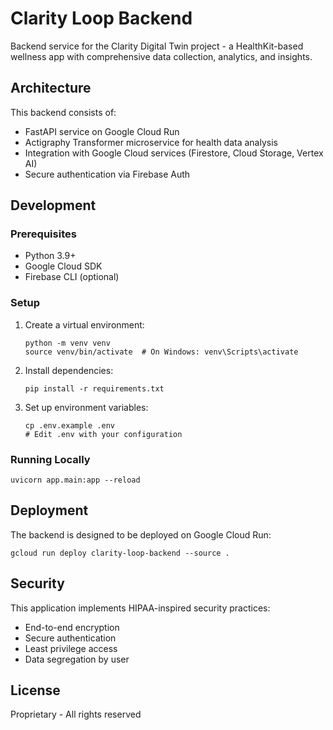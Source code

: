 # Clarity Loop Backend

Backend service for the Clarity Digital Twin project - a HealthKit-based wellness app with comprehensive data collection, analytics, and insights.

## Architecture

This backend consists of:

- FastAPI service on Google Cloud Run
- Actigraphy Transformer microservice for health data analysis
- Integration with Google Cloud services (Firestore, Cloud Storage, Vertex AI)
- Secure authentication via Firebase Auth

## Development

### Prerequisites

- Python 3.9+
- Google Cloud SDK
- Firebase CLI (optional)

### Setup

1. Create a virtual environment:
   ```
   python -m venv venv
   source venv/bin/activate  # On Windows: venv\Scripts\activate
   ```

2. Install dependencies:
   ```
   pip install -r requirements.txt
   ```

3. Set up environment variables:
   ```
   cp .env.example .env
   # Edit .env with your configuration
   ```

### Running Locally

```
uvicorn app.main:app --reload
```

## Deployment

The backend is designed to be deployed on Google Cloud Run:

```
gcloud run deploy clarity-loop-backend --source .
```

## Security

This application implements HIPAA-inspired security practices:
- End-to-end encryption
- Secure authentication
- Least privilege access
- Data segregation by user

## License

Proprietary - All rights reserved
